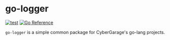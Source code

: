 # go-logger

[![test](https://github.com/cybergarage/go-logger/actions/workflows/makefile.yml/badge.svg)](https://github.com/cybergarage/go-logger/actions/workflows/makefile.yml)
[![Go Reference](https://pkg.go.dev/badge/github.com/cybergarage/go-logger.svg)](https://pkg.go.dev/github.com/cybergarage/go-logger)

`go-logger` is a simple common package for CyberGarage's go-lang projects.
